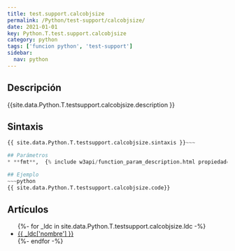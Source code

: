 ```yaml
---
title: test.support.calcobjsize
permalink: /Python/test-support/calcobjsize/
date: 2021-01-01
key: Python.T.test.support.calcobjsize
category: python
tags: ['funcion python', 'test-support']
sidebar: 
  nav: python
---
```


## Descripción
{{site.data.Python.T.testsupport.calcobjsize.description }}

## Sintaxis
~~~python
{{ site.data.Python.T.testsupport.calcobjsize.sintaxis }}~~~

## Parámetros
* **fmt**,  {% include w3api/function_param_description.html propiedad=site.data.Python.T.test.support.calcobjsize valor="fmt" %}

## Ejemplo
~~~python
{{ site.data.Python.T.testsupport.calcobjsize.code}}
~~~

## Artículos
<ul>
{%- for _ldc in site.data.Python.T.testsupport.calcobjsize.ldc -%}
   <li>
       <a href="{{_ldc['url'] }}">{{ _ldc['nombre'] }}</a>
   </li>
{%- endfor -%}
</ul>
